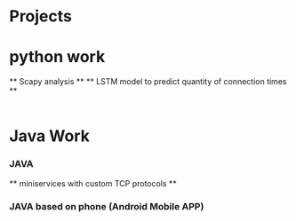 # Projects

# python work
** Scapy analysis **
** LSTM model to predict quantity of connection times **
</br>
</br>
# Java Work
### JAVA
** miniservices with custom TCP protocols **
### JAVA based on phone (Android Mobile APP)
